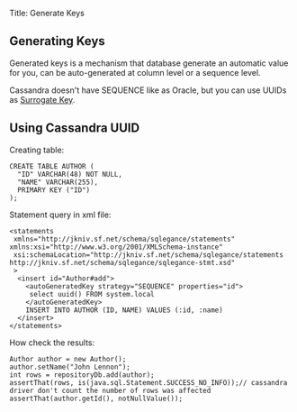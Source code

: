 Title: Generate Keys

Generating Keys
-------------
       
Generated keys is a mechanism that database generate an automatic value for you, can be auto-generated at column level or a sequence level.

Cassandra doesn't have SEQUENCE like as Oracle, but you can use UUIDs as [Surrogate Key][1]. 


## Using Cassandra UUID

Creating table:

    CREATE TABLE AUTHOR ( 
      "ID" VARCHAR(48) NOT NULL, 
      "NAME" VARCHAR(255), 
      PRIMARY KEY ("ID")
    );

Statement query in xml file:

    <statements 
     xmlns="http://jkniv.sf.net/schema/sqlegance/statements" xmlns:xsi="http://www.w3.org/2001/XMLSchema-instance"
     xsi:schemaLocation="http://jkniv.sf.net/schema/sqlegance/statements http://jkniv.sf.net/schema/sqlegance/sqlegance-stmt.xsd"
     >
      <insert id="Author#add">
        <autoGeneratedKey strategy="SEQUENCE" properties="id">
         select uuid() FROM system.local
        </autoGeneratedKey>
        INSERT INTO AUTHOR (ID, NAME) VALUES (:id, :name)
      </insert>
    </statements>


How check the results:

    Author author = new Author();
    author.setName("John Lennon");
    int rows = repositoryDb.add(author); 
    assertThat(rows, is(java.sql.Statement.SUCCESS_NO_INFO));// cassandra driver don't count the number of rows was affected
    assertThat(author.getId(), notNullValue());

    
[1]: https://en.wikipedia.org/wiki/Surrogate_key "Surrogate Key"